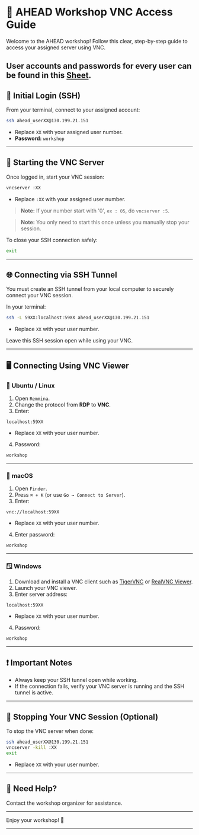 # 🚀 AHEAD Workshop VNC Access Guide

Welcome to the AHEAD workshop! Follow this clear, step-by-step guide to access your assigned server using VNC.


User accounts and passwords for every user can be found in this [Sheet](https://docs.google.com/spreadsheets/d/13zLc7p-xwgFj2rsLr5I2MfvB38KfYNqfzxKEAejx608/edit?gid=1597156241#gid=1597156241).
---

## 📌 Initial Login (SSH)

From your terminal, connect to your assigned account:

```bash
ssh ahead_userXX@130.199.21.151
```

- Replace `XX` with your assigned user number.
- **Password:** `workshop`

---

## 🚦 Starting the VNC Server

Once logged in, start your VNC session:

```bash
vncserver :XX
```

- Replace `:XX` with your assigned user number.
> **Note:** If your number start with '0', `ex : 05`, do `vncserver :5`.

> **Note:** You only need to start this once unless you manually stop your session.

To close your SSH connection safely:

```bash
exit
```

---

## 🌐 Connecting via SSH Tunnel

You must create an SSH tunnel from your local computer to securely connect your VNC session.

In your terminal:

```bash
ssh -L 59XX:localhost:59XX ahead_userXX@130.199.21.151
```

- Replace `XX` with your user number.

Leave this SSH session open while using your VNC.

---

## 🖥️ Connecting Using VNC Viewer

### 🐧 **Ubuntu / Linux**

1. Open `Remmina`.
2. Change the protocol from **RDP** to **VNC**.
3. Enter:

```
localhost:59XX
```

- Replace `XX` with your user number.

4. Password:

```
workshop
```

---

### 🍎 **macOS**

1. Open `Finder`.
2. Press `⌘ + K` (or use `Go → Connect to Server`).
3. Enter:

```
vnc://localhost:59XX
```

- Replace `XX` with your user number.

4. Enter password:

```
workshop
```

---

### 🪟 **Windows**

1. Download and install a VNC client such as [TigerVNC](https://tigervnc.org/) or [RealVNC Viewer](https://www.realvnc.com/en/connect/download/viewer/).
2. Launch your VNC viewer.
3. Enter server address:

```
localhost:59XX
```

- Replace `XX` with your user number.

4. Password:

```
workshop
```

---

## ❗ Important Notes

- Always keep your SSH tunnel open while working.
- If the connection fails, verify your VNC server is running and the SSH tunnel is active.

---

## 🔌 Stopping Your VNC Session (Optional)

To stop the VNC server when done:

```bash
ssh ahead_userXX@130.199.21.151
vncserver -kill :XX
exit
```

- Replace `XX` with your user number.

---

## 📩 Need Help?

Contact the workshop organizer for assistance.

---

Enjoy your workshop! 🚀

---

